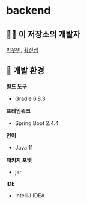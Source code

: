 # backend



## 🧑‍💻 이 저장소의 개발자

[박우빈](https://github.com/Woobeen906), [황진성](https://github.com/JinseongHwang)



## 📑 개발 환경

**빌드 도구**

- Gradle 6.8.3

**프레임워크**

- Spring Boot 2.4.4

**언어**

- Java 11

**패키지 포맷**

- jar

**IDE**

- IntelliJ IDEA

